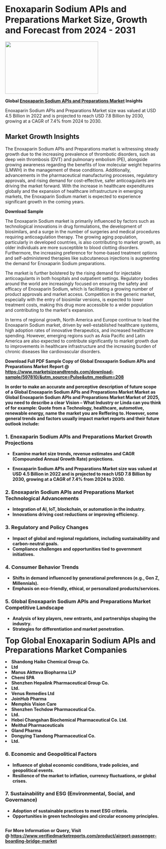 <H1>Enoxaparin Sodium APIs and Preparations Market Size, Growth and Forecast from 2024 - 2031</H1><img class="aligncenter size-medium wp-image-584254" src="https://thirdeyenews.in/wp-content/uploads/2024/09/Global-Market-Research-300x168.jpeg" alt="" width="300" height="168" /><p><strong>Global&nbsp;<a href="https://www.marketsizeandtrends.com/download-sample/597810/&amp;utm_source=Pulse&amp;utm_medium=208">Enoxaparin Sodium APIs and Preparations Market</a> Insights</strong></p><p>Enoxaparin Sodium APIs and Preparations Market size was valued at USD 4.5 Billion in 2022 and is projected to reach USD 7.8 Billion by 2030, growing at a CAGR of 7.4% from 2024 to 2030.</p><p><h2>Market Growth Insights</h2> <p>The Enoxaparin Sodium APIs and Preparations market is witnessing steady growth due to the increasing prevalence of thrombotic disorders, such as deep vein thrombosis (DVT) and pulmonary embolism (PE), alongside growing awareness regarding the benefits of low molecular weight heparins (LMWH) in the management of these conditions. Additionally, advancements in the pharmaceutical manufacturing processes, regulatory approvals, and rising demand for cost-effective, safer anticoagulants are driving the market forward. With the increase in healthcare expenditures globally and the expansion of healthcare infrastructure in emerging markets, the Enoxaparin Sodium market is expected to experience significant growth in the coming years.</p> <p><strong>Download Sample</strong></p> <p>The Enoxaparin Sodium market is primarily influenced by factors such as technological innovations in drug formulations, the development of biosimilars, and a surge in the number of surgeries and medical procedures requiring anticoagulation therapy. The growing aging population, particularly in developed countries, is also contributing to market growth, as older individuals are more susceptible to blood clotting disorders. Furthermore, the increasing preference for home-based treatment options and self-administered therapies like subcutaneous injections is augmenting the demand for Enoxaparin Sodium preparations.</p> <p>The market is further bolstered by the rising demand for injectable anticoagulants in both hospitals and outpatient settings. Regulatory bodies around the world are increasingly focused on ensuring the safety and efficacy of Enoxaparin Sodium, which is facilitating a growing number of product approvals and market access. Competition in the generic market, especially with the entry of biosimilar versions, is expected to lower treatment costs, making this drug more accessible to a wider population and contributing to the market's expansion.</p> <p>In terms of regional growth, North America and Europe continue to lead the Enoxaparin Sodium market, driven by well-established healthcare systems, high adoption rates of innovative therapeutics, and increased healthcare spending. However, emerging regions such as Asia Pacific and Latin America are also expected to contribute significantly to market growth due to improvements in healthcare infrastructure and the increasing burden of chronic diseases like cardiovascular disorders.</p> <p><strong></p><p><span class=""><strong>Download Full PDF Sample Copy of Global Enoxaparin Sodium APIs and Preparations Market Report</strong> @ <a href="https://www.marketsizeandtrends.com/download-sample/597810/&amp;utm_source=Pulse&amp;utm_medium=208" target="_blank">https://www.marketsizeandtrends.com/download-sample/597810/&amp;utm_source=Pulse&amp;utm_medium=208</a></span></p><p>In order to make an accurate and perceptive description of future scope of a Global&nbsp;Enoxaparin Sodium APIs and Preparations Market Market as Global&nbsp;Enoxaparin Sodium APIs and Preparations Market Market of 2025, you need to describe a clear Vision &ndash; What Industry or Linda can you think of for example: Quote from a Technology, healthcare, automotive, renewable energy, name the market you are Reffering to. However, some general trends and factors usually impact market reports and their future outlook include:</p><h3>1.&nbsp;<strong>Enoxaparin Sodium APIs and Preparations Market Growth Projections</strong></h3><ul><li>Examine market size trends, revenue estimates and CAGR (Compounded Annual Growth Rate) projections.</li><li><p>Enoxaparin Sodium APIs and Preparations Market size was valued at USD 4.5 Billion in 2022 and is projected to reach USD 7.8 Billion by 2030, growing at a CAGR of 7.4% from 2024 to 2030.</p></li></ul><h3>2.&nbsp;<strong>Enoxaparin Sodium APIs and Preparations Market Technological Advancements</strong></h3><ul><li>Integration of AI, IoT, blockchain, or automation in the industry.</li><li>Innovations driving cost reductions or improving efficiency.</li></ul><h3>3.&nbsp;<strong>Regulatory and Policy Changes</strong></h3><ul><li>Impact of global and regional regulations, including sustainability and carbon-neutral goals.</li><li>Compliance challenges and opportunities tied to government initiatives.</li></ul><h3>4.&nbsp;<strong>Consumer Behavior Trends</strong></h3><ul><li>Shifts in demand influenced by generational preferences (e.g., Gen Z, Millennials).</li><li>Emphasis on eco-friendly, ethical, or personalized products/services.</li></ul><h3>5.&nbsp;<strong>Global Enoxaparin Sodium APIs and Preparations Market Competitive Landscape</strong></h3><ul><li>Analysis of key players, new entrants, and partnerships shaping the industry.</li><li>Strategies for differentiation and market penetration.</li></ul><p data-pm-slice="1 1 []"><span style="color: inherit; font-family: inherit; font-size: 25px;">Top Global Enoxaparin Sodium APIs and Preparations Market Companies</span></p><div class="" data-test-id=""><p><li>Shandong Haike Chemical Group Co.</li><li> Ltd</li><li> Manus Aktteva Biopharma LLP</li><li> Chemi SPA</li><li> Shenzhen Hepalink Pharmaceutical Group Co.</li><li> Ltd.</li><li> Venus Remedies Ltd</li><li> JoinHub Pharma</li><li> Memphis Vision Care</li><li> Shenzhen Techdow Pharmaceutical Co.</li><li> Ltd.</li><li> Hebei Changshan Biochemical Pharmaceutical Co. Ltd.</li><li> Meithal Pharmaceuticals</li><li> Gland Pharma</li><li> Dongying Tiandong Pharmaceutical Co.</li><li> Ltd.</li></p></div><h3>6.&nbsp;<strong>Economic and Geopolitical Factors</strong></h3><ul><li>Influence of global economic conditions, trade policies, and geopolitical events.</li><li>Resilience of the market to inflation, currency fluctuations, or global crises.</li></ul><h3>7.&nbsp;<strong>Sustainability and ESG (Environmental, Social, and Governance)</strong></h3><ul><li>Adoption of sustainable practices to meet ESG criteria.</li><li>Opportunities in green technologies and circular economy principles.</li></ul><h2><strong style="font-size: 14px;">For More Information or Query, Visit @&nbsp;</strong><a style="background-color: #ffffff; font-size: 14px;" href="https://www.marketsizeandtrends.com/report/enoxaparin-sodium-apis-and-preparations-market/" target="_blank">https://www.verifiedmarketreports.com/product/airport-passenger-boarding-bridge-market</a></h2>

